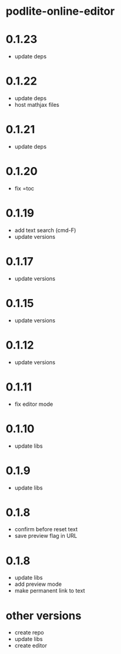 # podlite-online-editor

# 0.1.23

- update deps

# 0.1.22

- update deps
- host mathjax files

# 0.1.21

- update deps

# 0.1.20

- fix =toc

# 0.1.19

- add text search (cmd-F)
- update versions

# 0.1.17

- update versions

# 0.1.15

- update versions

# 0.1.12

- update versions

# 0.1.11

- fix editor mode

# 0.1.10

- update libs

# 0.1.9

- update libs

# 0.1.8

- confirm before reset text
- save preview flag in URL

# 0.1.8

- update libs
- add preview mode
- make permanent link to text

# other versions

- create repo
- update libs
- create editor
